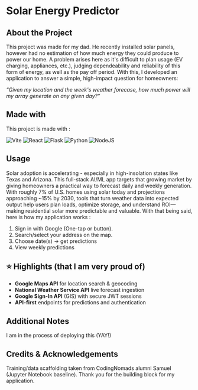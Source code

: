 # Solar Energy Predictor


## About the Project
This project was made for my dad. He recently installed solar panels, however had no estimation of how much energy they could produce to power our home. A problem arises here as it's difficult to plan usage (EV charging, appliances, etc.), judging dependeability and reliability of this form of energy, as well as the pay off period. With this, I developed an application to answer a simple, high-impact question for homeowners:

*“Given my location and the week's weather forecase, how much power will my array generate on any given day?”*

## Made with 
This project is made with : 
<p align="left">
  <img alt="Vite"
       src="https://img.shields.io/badge/Vite-646CFF?style=for-the-badge&logo=vite&logoColor=white" />
  <img alt="React"
       src="https://img.shields.io/badge/React-61DAFB?style=for-the-badge&logo=react&logoColor=000000" />
  <img alt="Flask"
       src="https://img.shields.io/badge/Flask-000000?style=for-the-badge&logo=flask&logoColor=white" />
  <img alt="Python"
       src="https://img.shields.io/badge/Python-3776AB?style=for-the-badge&logo=python&logoColor=white" />
  <img alt="NodeJS"
     src="https://img.shields.io/badge/Node.js-339933?style=for-the-badge&logo=node.js&logoColor=white" />
</p>

## Usage 
Solar adoption is accelerating - especially in high-insolation states like Texas and Arizona. This full-stack AI/ML app targets that growing market by giving homeowners a practical way to forecast daily and weekly generation. With roughly 7% of U.S. homes using solar today and projections approaching ~15% by 2030, tools that turn weather data into expected output help users plan loads, optimize storage, and understand ROI—making residential solar more predictable and valuable. With that being said, here is how my application works : 

1. Sign in with Google (One-tap or button).
2. Search/select your address on the map.
3. Choose date(s) → get predictions
4. View weekly predictions

## ⭐ Highlights (that I am very proud of)
- **Google Maps API** for location search & geocoding
- **National Weather Service API** live forecast ingestion
- **Google Sign-In API** (GIS) with secure JWT sessions
- **API-first** endpoints for predictions and authentication 
  
## Additional Notes
I am in the process of deploying this (YAY!)
## Credits & Acknowledgements
Training/data scaffolding taken from CodingNomads alumni Samuel (Jupyter Notebook baseline). Thank you for the building block for my application.


